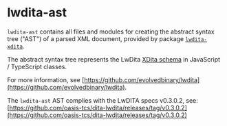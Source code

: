 # lwdita-ast

`lwdita-ast` contains all files and modules for creating the abstract syntax tree ("AST") of a parsed XML document, provided by package [`lwdita-xdita`](https://www.npmjs.com/package/@evolvedbinary/lwdita-xdita).

The abstract syntax tree represents the LwDita [XDita schema](https://github.com/oasis-tcs/dita-lwdita/blob/spec/org.oasis.xdita/dtd/lw-topic.mod) in JavaScript / TypeScript classes.

For more information, see [https://github.com/evolvedbinary/lwdita](https://github.com/evolvedbinary/lwdita).

The `lwdita-ast` AST complies with the LwDITA specs v0.3.0.2, see: [https://github.com/oasis-tcs/dita-lwdita/releases/tag/v0.3.0.2](https://github.com/oasis-tcs/dita-lwdita/releases/tag/v0.3.0.2)

